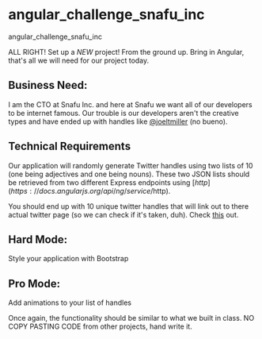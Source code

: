 # angular_challenge_snafu_inc
angular_challenge_snafu_inc

ALL RIGHT! Set up a *NEW* project! From the ground up.
Bring in Angular, that's all we will need for our project today.

## Business Need:
I am the CTO at Snafu Inc. and here at Snafu we want all of our developers to be internet famous. Our trouble is our developers aren't the creative types and have ended up with handles like [@joeltmiller](http://www.twitter.com/joeltmiller) (no bueno).


## Technical Requirements
Our application will randomly generate Twitter handles using two lists of 10 (one being adjectives and one being nouns). These two JSON lists should be retrieved from two different Express endpoints using [$http](https://docs.angularjs.org/api/ng/service/$http).

You should end up with 10 unique twitter handles that will link out to there actual twitter page (so we can check if it's taken, duh). Check [this](https://docs.angularjs.org/api/ng/directive/ngHref) out. 

## Hard Mode:
Style your application with Bootstrap

## Pro Mode:
Add animations to your list of handles

Once again, the functionality should be similar to what we built in class. NO COPY PASTING CODE from other projects, hand write it.